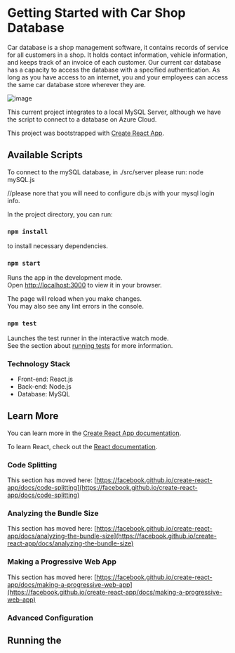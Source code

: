 # Getting Started with Car Shop Database
Car database is a shop management software, it contains records of service for all customers in a shop. It holds contact information, vehicle information, and keeps track of an invoice of each customer. Our current car database has a capacity to access the database with a specified authentication. As long as you have access to an internet, you and your employees can access the same car database store wherever they are. 

![image](https://github.com/Hyunggilwoo/yo-yo-ma/assets/79225023/3842a0d6-9e3f-4a57-90b8-828a5702f79d)

This current project integrates to a local MySQL Server, although we have the script to connect to a database on Azure Cloud.

This project was bootstrapped with [Create React App](https://github.com/facebook/create-react-app).

## Available Scripts
To connect to the mySQL database, in ./src/server please run:
node mySQL.js 


//please nore that you will need to configure db.js with your mysql login info.

In the project directory, you can run:
### `npm install` 
to install necessary dependencies.
### `npm start`

Runs the app in the development mode.\
Open [http://localhost:3000](http://localhost:3000) to view it in your browser.

The page will reload when you make changes.\
You may also see any lint errors in the console.

### `npm test`

Launches the test runner in the interactive watch mode.\
See the section about [running tests](https://facebook.github.io/create-react-app/docs/running-tests) for more information.

### Technology Stack
* Front-end: React.js 
* Back-end: Node.js
* Database: MySQL 

## Learn More

You can learn more in the [Create React App documentation](https://facebook.github.io/create-react-app/docs/getting-started).

To learn React, check out the [React documentation](https://reactjs.org/).

### Code Splitting

This section has moved here: [https://facebook.github.io/create-react-app/docs/code-splitting](https://facebook.github.io/create-react-app/docs/code-splitting)

### Analyzing the Bundle Size

This section has moved here: [https://facebook.github.io/create-react-app/docs/analyzing-the-bundle-size](https://facebook.github.io/create-react-app/docs/analyzing-the-bundle-size)

### Making a Progressive Web App

This section has moved here: [https://facebook.github.io/create-react-app/docs/making-a-progressive-web-app](https://facebook.github.io/create-react-app/docs/making-a-progressive-web-app)

### Advanced Configuration
## Running the 
